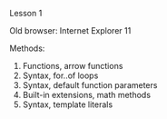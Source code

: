 Lesson 1

Old browser: Internet Explorer 11

Methods:
1. Functions, arrow functions
2. Syntax, for..of loops
3. Syntax, default function parameters
4. Built-in extensions, math methods
5. Syntax, template literals
